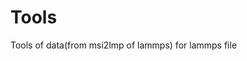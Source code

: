 # Tools
 Tools of data(from msi2lmp of lammps) for lammps file

                                                                                                                            
